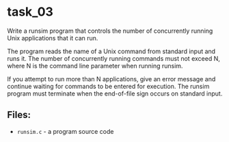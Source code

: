 # task_03
Write a runsim program that controls the number of concurrently running Unix applications that it can run.

The program reads the name of a Unix command from standard input and runs it. The number of concurrently running commands must not exceed N, where N is the command line parameter when running runsim.

If you attempt to run more than N applications, give an error message and continue waiting for commands to be entered for execution. The runsim program must terminate when the end-of-file sign occurs on standard input.
## Files:
- `runsim.c` - a program source code